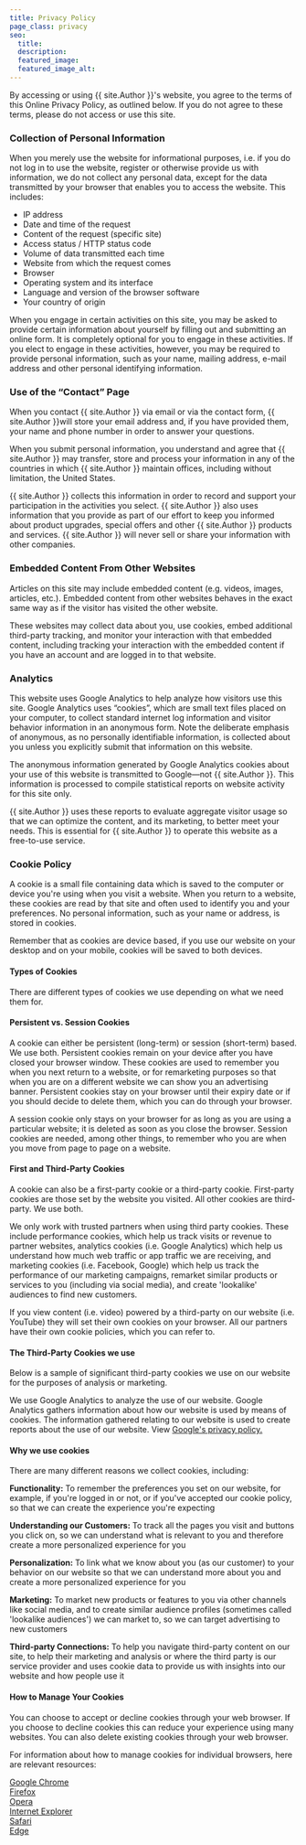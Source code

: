 ```yaml
---
title: Privacy Policy
page_class: privacy
seo:
  title:
  description:
  featured_image: 
  featured_image_alt:
---
```


By accessing or using {{ site.Author }}'s website, you agree to the terms of this Online Privacy Policy, as outlined below. If you do not agree to these terms, please do not access or use this site.

### Collection of Personal Information

When you merely use the website for informational purposes, i.e. if you do not log in to use the website, register or otherwise provide us with information, we do not collect any personal data, except for the data transmitted by your browser that enables you to access the website. This includes:

- IP address
- Date and time of the request
- Content of the request (specific site)
- Access status / HTTP status code
- Volume of data transmitted each time
- Website from which the request comes
- Browser
- Operating system and its interface
- Language and version of the browser software
- Your country of origin

When you engage in certain activities on this site, you may be asked to provide certain information about yourself by filling out and submitting an online form. It is completely optional for you to engage in these activities. If you elect to engage in these activities, however, you may be required to provide personal information, such as your name, mailing address, e-mail address and other personal identifying information.

### Use of the “Contact” Page

When you contact {{ site.Author }} via email or via the contact form, {{ site.Author }}will store your email address and, if you have provided them, your name and phone number in order to answer your questions.

When you submit personal information, you understand and agree that {{ site.Author }} may transfer, store and process your information in any of the countries in which {{ site.Author }} maintain offices, including without limitation, the United States.

{{ site.Author }} collects this information in order to record and support your participation in the activities you select. {{ site.Author }} also uses information that you provide as part of our effort to keep you informed about product upgrades, special offers and other {{ site.Author }} products and services. {{ site.Author }} will never sell or share your information with other companies.

### Embedded Content From Other Websites

Articles on this site may include embedded content (e.g. videos, images, articles, etc.). Embedded content from other websites behaves in the exact same way as if the visitor has visited the other website.

These websites may collect data about you, use cookies, embed additional third-party tracking, and monitor your interaction with that embedded content, including tracking your interaction with the embedded content if you have an account and are logged in to that website.

### Analytics

This website uses Google Analytics to help analyze how visitors use this site. Google Analytics uses “cookies”, which are small text files placed on your computer, to collect standard internet log information and visitor behavior information in an anonymous form. Note the deliberate emphasis of anonymous, as no personally identifiable information, is collected about you unless you explicitly submit that information on this website.

The anonymous information generated by Google Analytics cookies about your use of this website is transmitted to Google—not {{ site.Author }}. This information is processed to compile statistical reports on website activity for this site only.

{{ site.Author }} uses these reports to evaluate aggregate visitor usage so that we can optimize the content, and its marketing, to better meet your needs. This is essential for {{ site.Author }} to operate this website as a free-to-use service.

### Cookie Policy

A cookie is a small file containing data which is saved to the computer or device you're using when you visit a website. When you return to a website, these cookies are read by that site and often used to identify you and your preferences. No personal information, such as your name or address, is stored in cookies.

Remember that as cookies are device based, if you use our website on your desktop and on your mobile, cookies will be saved to both devices.

#### Types of Cookies

There are different types of cookies we use depending on what we need them for.

#### Persistent vs. Session Cookies

A cookie can either be persistent (long-term) or session (short-term) based. We use both. Persistent cookies remain on your device after you have closed your browser window. These cookies are used to remember you when you next return to a website, or for remarketing purposes so that when you are on a different website we can show you an advertising banner. Persistent cookies stay on your browser until their expiry date or if you should decide to delete them, which you can do through your browser.

A session cookie only stays on your browser for as long as you are using a particular website; it is deleted as soon as you close the browser. Session cookies are needed, among other things, to remember who you are when you move from page to page on a website.

#### First and Third-Party Cookies

A cookie can also be a first-party cookie or a third-party cookie. First-party cookies are those set by the website you visited. All other cookies are third-party. We use both.

We only work with trusted partners when using third party cookies. These include performance cookies, which help us track visits or revenue to partner websites, analytics cookies (i.e. Google Analytics) which help us understand how much web traffic or app traffic we are receiving, and marketing cookies (i.e. Facebook, Google) which help us track the performance of our marketing campaigns, remarket similar products or services to you (including via social media), and create 'lookalike' audiences to find new customers.

If you view content (i.e. video) powered by a third-party on our website (i.e. YouTube) they will set their own cookies on your browser. All our partners have their own cookie policies, which you can refer to.

#### The Third-Party Cookies we use

Below is a sample of significant third-party cookies we use on our website for the purposes of analysis or marketing.

We use Google Analytics to analyze the use of our website. Google Analytics gathers information about how our website is used by means of cookies. The information gathered relating to our website is used to create reports about the use of our website. View <a href="https://policies.google.com/privacy?hl=en&gl=uk" target="_blank" class="primaryLink">Google's privacy policy.</a>

#### Why we use cookies

There are many different reasons we collect cookies, including:

<strong>Functionality:</strong> To remember the preferences you set on our website, for example, if you're logged in or not, or if you've accepted our cookie policy, so that we can create the experience you're expecting

<strong>Understanding our Customers:</strong> To track all the pages you visit and buttons you click on, so we can understand what is relevant to you and therefore create a more personalized experience for you

<strong>Personalization:</strong> To link what we know about you (as our customer) to your behavior on our website so that we can understand more about you and create a more personalized experience for you

<strong>Marketing:</strong> To market new products or features to you via other channels like social media, and to create similar audience profiles (sometimes called 'lookalike audiences') we can market to, so we can target advertising to new customers

<strong>Third-party Connections:</strong> To help you navigate third-party content on our site, to help their marketing and analysis or where the third party is our service provider and uses cookie data to provide us with insights into our website and how people use it

#### How to Manage Your Cookies

You can choose to accept or decline cookies through your web browser. If you choose to decline cookies this can reduce your experience using many websites. You can also delete existing cookies through your web browser.

For information about how to manage cookies for individual browsers, here are relevant resources:

<a href="https://support.google.com/chrome/answer/95647?hl=en&" target="_blank" class="primaryLink">Google Chrome</a><br>
<a href="https://support.mozilla.org/en-US/kb/enable-and-disable-cookies-website-preferences" target="_blank" class ="primaryLink">Firefox</a><br>
<a href="https://www.opera.com/help/tutorials/security/cookies/" target="_blank" class="primaryLink">Opera</a><br>
<a href="https://support.microsoft.com/en-gb/help/17442/windows-internet-explorer-delete-manage-cookies" target="_blank" class="primaryLink">Internet Explorer</a><br>
<a href="https://support.apple.com/kb/PH21411?locale=en_US" target="_blank" class="primaryLink">Safari</a><br>
<a href="https://privacy.microsoft.com/en-us/windows-10-microsoft-edge-and-privacy" target="_blank" class="primaryLink">Edge</a><br>
